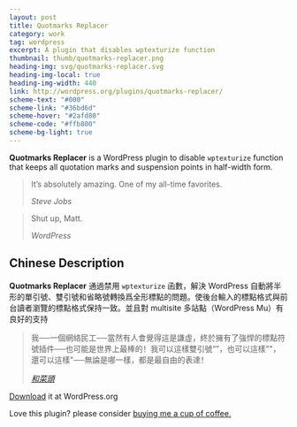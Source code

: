 ```yaml
---
layout: post
title: Quotmarks Replacer
category: work
tag: wordpress
excerpt: A plugin that disables wptexturize function
thumbnail: thumb/quotmarks-replacer.png
heading-img: svg/quotmarks-replacer.svg
heading-img-local: true
heading-img-width: 440
link: http://wordpress.org/plugins/quotmarks-replacer/
scheme-text: "#000"
scheme-link: "#36bd6d"
scheme-hover: "#2afd80"
scheme-code: "#ffb800"
scheme-bg-light: true
---
```


<p><strong>Quotmarks Replacer</strong> is a WordPress plugin to disable <code>wptexturize</code> function that keeps all quotation marks and suspension points in half-width form.</p>

<blockquote cite="http://www.apple.com/stevejobs/">
  <p>It’s absolutely amazing. One of my all-time favorites.</p>
  <footer>
    <cite>Steve Jobs</cite>
  </footer>
</blockquote>

<blockquote cite="http://wordpress.org/">
  <p>Shut up, Matt.</p>
  <footer>
    <cite>WordPress</cite>
  </footer>
</blockquote>

<h2>Chinese Description</h2>

<p lang="zh"><strong>Quotmarks Replacer</strong> 通過禁用 <code>wptexturize</code> 函數，解決 WordPress 自動將半形的單引號、雙引號和省略號轉換爲全形標點的問題。使後台輸入的標點格式與前台讀者瀏覽的標點格式保持一致。並且對 multisite 多站點（WordPress Mu）有良好的支持</p>

<blockquote cite="http://www.hecaitou.com/">
  <p lang="zh">我──一個網絡民工──當然有人會覺得這是謙虛，終於擁有了強悍的標點符號插件──也可能是世界上最棒的！我可以這樣雙引號“”，也可以這樣""，還可以這樣"──無論是哪一樣，都是最自由的表達！</p>
  <footer>
    <cite><a href="http://web.archive.org/web/20131223105544/http://www.hecaitou.com/blogs/hecaitou/archives/119925.aspx">和菜頭</a></cite>
  </footer>
</blockquote>

<p class="download"><a href="http://wordpress.org/extend/plugins/quotmarks-replacer/">Download</a> it at WordPress.org</p>

<p class="store">Love this plugin? please consider <a href="{{ '/donate/' | prepend: site.base }}">buying me a cup of coffee.</a></p>
